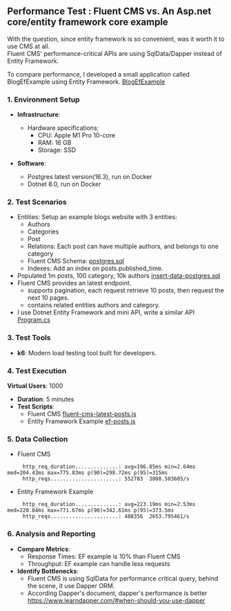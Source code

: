 ## Performance Test : Fluent CMS  vs. An Asp.net core/entity framework core example 

With the question, since entity framework is so convenient, was it worth it to use CMS at all.   
Fluent CMS' performance-critical APIs are using SqlData/Dapper instead of Entity Framework.

To compare performance, I developed a small application called BlogEfExample using Entity Framework. [BlogEfExample](..%2F..%2Fserver%2FBlogEfExample) 

### 1. **Environment Setup**
- **Infrastructure**:
    - Hardware specifications:
        - CPU: Apple M1 Pro 10-core
        - RAM: 16 GB
        - Storage: SSD

- **Software**:
    - Postgres latest version(16.3), run on Docker
    - Dotnet 8.0, run on Docker

### 2. **Test Scenarios**
- Entities: Setup an example blogs website with 3 entities:
  - Authors
  - Categories
  - Post 
  - Relations: Each post can have multiple authors, and belongs to one category
  - Fluent CMS  Schema: [postgres.sql](..%2F..%2Fserver%2Fexample-schema%2Fpostgres.sql)
  - Indexes: Add an index on posts.published_time. 
- Populated 1m posts, 100 category, 10k authors [insert-data-postgres.sql](..%2F..%2Fserver%2Fexample-schema%2Finsert-data-postgres.sql)
- Fluent CMS provides an latest endpoint.
  - supports pagination, each request retrieve 10 posts, then request the next 10 pages.
  - contains related entities authors and category.
- I use Dotnet Entity Framework and mini API, write a similar API  [Program.cs](..%2F..%2Fserver%2FBlogEfExample%2FProgram.cs)
### 3. **Test Tools**
- **k6**: Modern load testing tool built for developers.
### 4. **Test Execution**
**Virtual Users**: 1000
- **Duration**: 5 minutes
- **Test Scripts**: 
  - Fluent CMS [fluent-cms-latest-posts.js](..%2F..%2Fserver%2Fk6_test_scripts%2Ffluent-cms-latest-posts.js)
  - Entity Framework Example [ef-posts.js](..%2F..%2Fserver%2Fk6_test_scripts%2Fef-posts.js)
### 5. **Data Collection**
- Fluent CMS
```
     http_req_duration..............: avg=196.85ms min=2.64ms  med=204.43ms max=775.83ms p(90)=298.72ms p(95)=315ms
     http_reqs......................: 552783  3008.503605/s
```
- Entity Framework Example 
```
     http_req_duration..............: avg=223.19ms min=2.53ms  med=220.84ms max=771.67ms p(90)=342.61ms p(95)=373.5ms
     http_reqs......................: 488356  2653.795461/s
```
### 6. **Analysis and Reporting**

- **Compare Metrics**:
    - Response Times: EF example is 10% than Fluent CMS
    - Throughput:  EF example can handle less requests
- **Identify Bottlenecks**:
    - Fluent CMS is using SqlData for performance critical query, behind the scene, it use  Dapper ORM. 
    - According Dapper's document, dapper's performance is better https://www.learndapper.com/#when-should-you-use-dapper 
